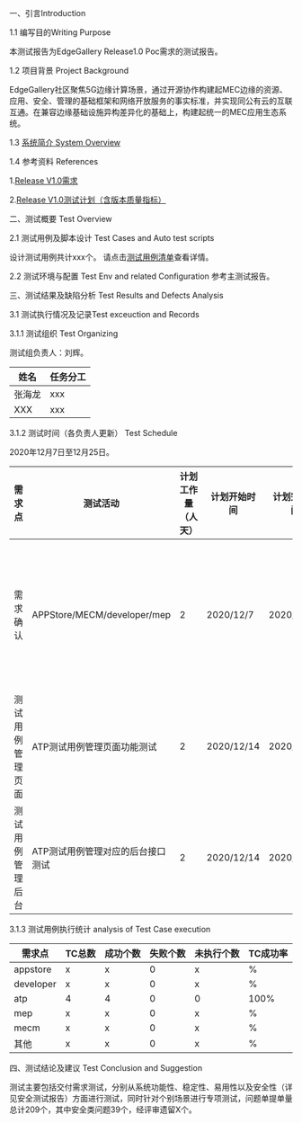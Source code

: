 一、引言Introduction

1.1 编写目的Writing Purpose

本测试报告为EdgeGallery Release1.0 Poc需求的测试报告。

1.2 项目背景 Project Background

EdgeGallery社区聚焦5G边缘计算场景，通过开源协作构建起MEC边缘的资源、应用、安全、管理的基础框架和网络开放服务的事实标准，并实现同公有云的互联互通。在兼容边缘基础设施异构差异化的基础上，构建起统一的MEC应用生态系统。

1.3 [系统简介 System Overview](https://gitee.com/edgegallery/docs/blob/master/Get%20Started/Start%20from%20A%20Demo%20on%20EdgeGallery.md)

1.4 参考资料 References

1.[Release V1.0需求](https://gitee.com/OSDT/dashboard/issues?issue_type_id=238024&labels=ReleaseV1.0)

2.[Release V1.0测试计划（含版本质量指标）](https://gitee.com/edgegallery/community/blob/master/Test%20WG/Test%20Release/EdgeGallery%20R1.0%20Test%20Plan.md)

二、测试概要 Test Overview

2.1 测试用例及脚本设计 Test Cases and Auto test scripts

设计测试用例共计xxx个。
请点击[测试用例清单](https://gitee.com/OSDT/dashboard/issues?issue_type_id=232575&labels=ReleaseV1.0)查看详情。

2.2 测试环境与配置 Test Env and related Configuration
参考主测试报告。


三、测试结果及缺陷分析 Test Results and Defects Analysis

3.1 测试执行情况及记录Test exceuction and Records

3.1.1 测试组织 Test Organizing

测试组负责人：刘辉。

| 姓名 | 任务分工 |
|---|---|
| 张海龙 | xxx |
| XXX | xxx |

3.1.2 测试时间（各负责人更新） Test Schedule

2020年12月7日至12月25日。

|需求点|测试活动|计划工作量（人天）|计划开始时间|计划完成时间|实际开始时间|实际完成时间|实际工作量（人天）|负责人|Progress|
|---|---|---|---|---|---|---|---|---|---|
|需求确认|APPStore/MECM/developer/mep |2 |2020/12/7 |2020/12/24|2020/12/7|2020/12/24| 1|张海龙/张倍源/刘慧玲/陆鑫 | 100%|
|测试用例管理页面|ATP测试用例管理页面功能测试 |2 |2020/12/14 |2020/12/19|2020/12/14|2020/12/24| 1|刘慧玲 | 100%|
|测试用例管理后台|ATP测试用例管理对应的后台接口测试 |2 |2020/12/14 |2020/12/19|2020/12/14|2020/12/24| 1|刘慧玲 | 100%|
 

3.1.3 测试用例执行统计 analysis of Test Case execution

|需求点|TC总数|成功个数|失败个数|未执行个数|TC成功率|
|--|--|--|--|--|--|
| appstore| x| x| 0 | x| % |
| developer | x| x| 0 | x| % |
| atp| 4| 4| 0 | 0| 100% |
| mep| x| x| 0 | x| % |
| mecm| x| x| 0 | x| % |
| 其他| x| x| 0 | x| % |



四、测试结论及建议 Test Conclusion and Suggestion

测试主要包括交付需求测试，分别从系统功能性、稳定性、易用性以及安全性（详见安全测试报告）方面进行测试，同时针对个别场景进行专项测试，问题单提单量总计209个，其中安全类问题39个，经评审遗留X个。


